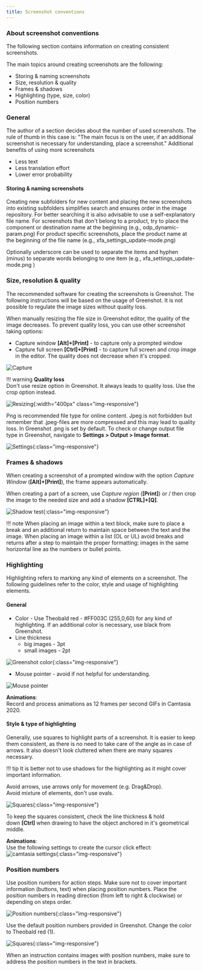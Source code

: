```yaml
---
title: Screenshot conventions
---
```


### About screenshot conventions
The following section contains information on creating consistent screenshots.<br>

The main topics around creating screenshots are the following:

- Storing & naming screenshots
- Size, resolution & quality
- Frames & shadows
- Highlighting (type, size, color)
- Position numbers

### General
The author of a section decides about the number of used screenshots. The rule of thumb in this case is:
"The main focus is on the user, if an additional screenshot is necessary for understanding, place a screenshot."
Additional benefits of using more screenshots

- Less text
- Less translation effort
- Lower error probability

#### Storing & naming screenshots

Creating new subfolders for new content and placing the new screenshots into existing subfolders simplifies search and ensures order in the image repository.
For better searching it is also advisable to use a self-explanatory file name.
For screenshots that don't belong to a product, try to place the component or destination name at the beginning (e.g., odp_dynamic-param.png)
For product specific screenshots, place the product name at the beginning of the file name (e.g., xfa_settings_update-mode.png)

Optionally underscore can be used to separate the items and hyphen (minus) to separate words belonging to one item (e.g., xfa_settings_update-mode.png )

### Size, resolution & quality
The recommended software for creating the screenshots is Greenshot. The following instructions will be based on the usage of Greenshot.
It is not possible to regulate the image sizes without quality loss. <br>

When manually resizing the file size in Greenshot editor, the quality of the image decreases. 
To prevent quality loss, you can use other screenshot taking options:

- Capture window **[Alt]+[Print]** - to capture only a prompted window
- Capture full screen **[Ctrl]+[Print]** - to capture full screen and crop image in the editor. 
The quality does not decrease  when it's cropped. <br>


![Capture](../assets/images/editorial-guide/screenshot-conventions/greenshot_capture.png)



!!! warning
    **Quality loss** <br>
    Don't use resize option in Greenshot. It always leads to quality loss. Use the crop option instead.<br>

![Resizing](../assets/images/editorial-guide/screenshot-conventions/greenshot_resize_crop.png){:width="400px" class="img-responsive"}

Png is recommended file type for online content. Jpeg is not forbidden but remember that .jpeg-files are more compressed and this may lead to quality loss. In Greenshot .png is set by default. To check or change output file type in Greenshot, navigate to **Settings > Output > Image format**. 
<br>

![Settings](../assets/images/editorial-guide/screenshot-conventions/greenshot_settings.png){:class="img-responsive"}

### Frames & shadows
When creating a screenshot of a prompted window with the option *Capture Window* (**[Alt]+[Print]**), the frame appears automatically.<br>

When creating a part of a screen, use *Capture region* (**[Print]**) or / then crop the image to the needed size and add a shadow **[CTRL]+[Q]**. 
<br>

![Shadow test](../assets/images/editorial-guide/screenshot-conventions/shadow.png){:class="img-responsive"}

!!! note
    When placing an image within a text block, make sure to place a break and an additional return to maintain space between the text and the image.
    When placing an image within a list (OL or UL) avoid breaks and returns after a step to maintain the proper formatting: images in the same horizontal line as the numbers or bullet points.

### Highlighting 
Highlighting refers to marking any kind of elements on a screenshot.
The following guidelines refer to the color, style and usage of highlighting elements.

#### General

- Color - Use Theobald red - #FF003C (255,0,60) for any kind of highlighting. If an additional color is necessary, use black from Greenshot.
- Line thickness 
    - big images - 3pt
    - small images - 2pt

![Greenshot color](../assets/images/editorial-guide/screenshot-conventions/greenshot_marking_color.png){:class="img-responsive"}

- Mouse pointer - avoid if not helpful for understanding.

![Mouse pointer](../assets/images/editorial-guide/screenshot-conventions/destination_details_oracle.png)

**Animations**: <br>
Record and process animations as 12 frames per second GIFs in Camtasia 2020.

#### Style & type of highlighting

Generally, use squares to highlight parts of a screenshot. It is easier to keep them consistent, as there is no need to take care of the angle as in case of arrows. It also doesn't look cluttered when there are many squares necessary. <br>

!!! tip
    It is better not to use shadows for the highlighting as it might cover important information. <br>

Avoid arrows, use arrows only for movement (e.g. Drag&Drop). <br>
Avoid mixture of elements, don't use ovals. <br>

![Squares](../assets/images/editorial-guide/screenshot-conventions/xu_UPN_steffan@.png){:class="img-responsive"}

To keep the squares consistent, check the line thickness & hold down **[Ctrl]** when drawing to have the object anchored in it's geometrical middle. 

**Animations**: <br>
Use the following settings to create the cursor click effect:<br>
![camtasia settings](../assets/images/editorial-guide/camtasia.png){:class="img-responsive"}


### Position numbers
Use position numbers for action steps. Make sure not to cover important information (buttons, text) when placing position numbers. Place the position numbers in reading direction (from left to right & clockwise) or depending on steps order. <br>

![Position numbers](../assets/images/editorial-guide/screenshot-conventions/xu_tabelle_auswaehlen.png){:class="img-responsive"}

Use the default position numbers provided in Greenshot. Change the color to Theobald red (1).<br>

![Squares](../assets/images/editorial-guide/screenshot-conventions/greenshot_pos-n_color.png){:class="img-responsive"}

 When an instruction contains images with position numbers, make sure to address the position numbers in the text in brackets. 

